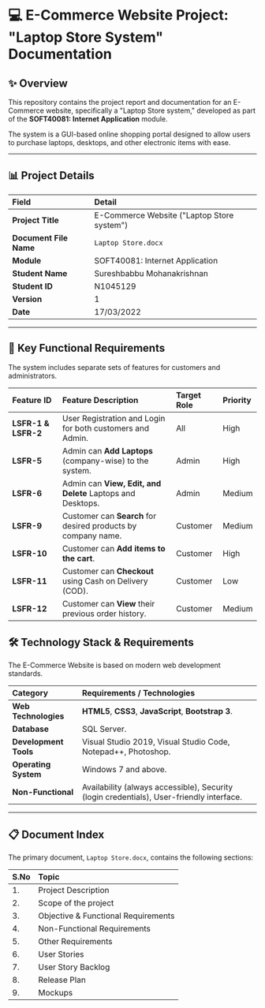 # 💻 E-Commerce Website Project: "Laptop Store System" Documentation

## ✨ Overview

This repository contains the project report and documentation for an E-Commerce website, specifically a "Laptop Store system," developed as part of the **SOFT40081: Internet Application** module.

The system is a GUI-based online shopping portal designed to allow users to purchase laptops, desktops, and other electronic items with ease.

***

## 📊 Project Details

| Field | Detail |
| :--- | :--- |
| **Project Title** | E-Commerce Website ("Laptop Store system") |
| **Document File Name** | `Laptop Store.docx` |
| **Module** | SOFT40081: Internet Application |
| **Student Name** | Sureshbabbu Mohanakrishnan |
| **Student ID** | N1045129 |
| **Version** | 1 |
| **Date** | 17/03/2022 |

***

## 🚀 Key Functional Requirements

The system includes separate sets of features for customers and administrators.

| Feature ID | Feature Description | Target Role | Priority |
| :--- | :--- | :--- | :--- |
| **LSFR-1 & LSFR-2** | User Registration and Login for both customers and Admin. | All | High |
| **LSFR-5** | Admin can **Add Laptops** (company-wise) to the system. | Admin | High |
| **LSFR-6** | Admin can **View, Edit, and Delete** Laptops and Desktops. | Admin | Medium |
| **LSFR-9** | Customer can **Search** for desired products by company name. | Customer | Medium |
| **LSFR-10** | Customer can **Add items to the cart**. | Customer | High |
| **LSFR-11** | Customer can **Checkout** using Cash on Delivery (COD). | Customer | Low |
| **LSFR-12** | Customer can **View** their previous order history. | Customer | Medium |

## 🛠️ Technology Stack & Requirements

The E-Commerce Website is based on modern web development standards.

| Category | Requirements / Technologies |
| :--- | :--- |
| **Web Technologies** | **HTML5**, **CSS3**, **JavaScript**, **Bootstrap 3**. |
| **Database** | SQL Server. |
| **Development Tools** | Visual Studio 2019, Visual Studio Code, Notepad++, Photoshop. |
| **Operating System** | Windows 7 and above. |
| **Non-Functional** | Availability (always accessible), Security (login credentials), User-friendly interface. |

***

## 📋 Document Index

The primary document, `Laptop Store.docx`, contains the following sections:

| S.No | Topic |
| :--- | :--- |
| 1. | Project Description |
| 2. | Scope of the project |
| 3. | Objective & Functional Requirements |
| 4. | Non-Functional Requirements |
| 5. | Other Requirements |
| 6. | User Stories |
| 7. | User Story Backlog |
| 8. | Release Plan |
| 9. | Mockups |
